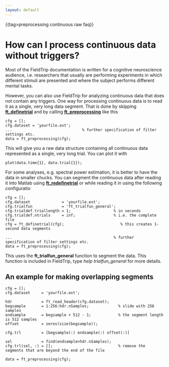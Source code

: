 ```yaml
---
layout: default
---
```


{{tag>preprocessing continuous raw faq}}

# How can I process continuous data without triggers?

Most of the FieldTrip documentation is written for a cognitive neuroscience audience, i.e. researchers that usually are performing experiments in which different stimuli are presented and where the subject performs different mental tasks. 

However, you can also use FieldTrip for analyzing continuous data that does not contain any triggers. One way for processing continuous data is to read it as a single, very long data segment. That is done by skipping **[ft_definetrial](/reference/ft_definetrial)** and by calling **[ft_preprocessing](/reference/ft_preprocessing)** like this

    cfg = [];
    cfg.dataset = 'yourfile.ext';
    ...                               % further specification of filter settings etc. 
    data = ft_preprocessing(cfg);

This will give you a raw data structure containing all continuous data represented as a single, very long trial. You can plot it with

    plot(data.time{1}, data.trial{1});

For some analyses, e.g. spectral power estimation, it is better to have the data in smaller chucks. You can segment the continuous data after reading it into Matlab using **[ft_redefinetrial](/reference/ft_redefinetrial)** or while reading it in using the following configuratio

    cfg = [];
    cfg.dataset              = 'yourfile.ext';
    cfg.trialfun             = 'ft_trialfun_general';
    cfg.trialdef.triallength = 1;                   % in seconds
    cfg.trialdef.ntrials     = inf;                 % i.e. the complete file
    cfg = ft_definetrial(cfg);                         % this creates 1-second data segments

    ...                                             % further specification of filter settings etc. 
    data = ft_preprocessing(cfg);

This uses the **ft_trialfun_general** function to segment the data. This function is included in FieldTrip, type *help trialfun_general* for more details.

##  An example for making overlapping segments

	
	cfg = [];
	cfg.dataset     = 'yourfile.ext';
	
	hdr             = ft_read_header(cfg.dataset);
	begsample       = 1:256:hdr.nSamples;             % slide with 256 samples
	endsample       = begsample + 512 - 1;            % the segment length is 512 samples
	offset          = zeros(size(begsample));
	
	cfg.trl         = [begsample(:) endsample(:) offset(:)]
	
	sel             = find(endsample>hdr.nSamples);
	cfg.trl(sel, :) = [];                             % remove the segments that are beyond the end of the file
	
	data = ft_preprocessing(cfg);




